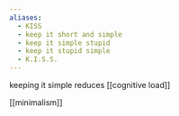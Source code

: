 ```yaml
---
aliases:
  - KISS
  - keep it short and simple
  - keep it simple stupid
  - keep it stupid simple
  - K.I.S.S.
---
```

keeping it simple reduces [[cognitive load]]

[[minimalism]]
